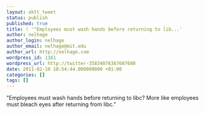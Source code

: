 ```yaml
---
layout: aktt_tweet
status: publish
published: true
title: ! '"Employees must wash hands before returning to lib...'
author: nelhage
author_login: nelhage
author_email: nelhage@mit.edu
author_url: http://nelhage.com
wordpress_id: 1161
wordpress_url: http://twitter-35834076367687680
date: 2011-02-10 18:54:44.000000000 +01:00
categories: []
tags: []
---
```

"Employees must wash hands before returning to libc? More like employees must bleach eyes after returning from libc."
